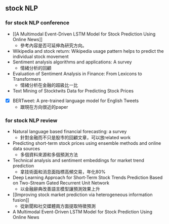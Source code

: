 ## stock NLP 
### for stock NLP conference
- [[A Multimodal Event-Driven LSTM Model for Stock Prediction Using Online News]]
	- 參考內容是否可延伸為研究方向。
- Wikipedia and stock return: Wikipedia usage pattern helps to predict the individual stock movement
- Sentiment analysis algorithms and applications: A survey
	- 情緒分析的回顧
- Evaluation of Sentiment Analysis in Finance: From Lexicons to Transformers
	- 情緒分析在金融的超級比一比
- Text Mining of Stocktwits Data for Predicting Stock Prices
- [x] BERTweet: A pre-trained language model for English Tweets
	- 跟現在方向很近的paper
### for stock NLP review
- Natural language based financial forecasting: a survey
	- 針對金融而不只是股市的回顧文章，可以放related work
- Predicting short-term stock prices using ensemble methods and online data sources
	- 多個資料來源和多個預測方法
- Technical analysis and sentiment embeddings for market trend prediction
	- 拿技術面和消息面指標高頻交易，年化80%
- Deep Learning Approach for Short-Term Stock Trends Prediction Based on Two-Stream Gated Recurrent Unit Network
	- 以金融辭典改善語言模型讓預測效果上升
- [[Improving stock market prediction via heterogeneous information fusion]]
	- 從新聞和社交媒體兩方面提取特徵預測
- A Multimodal Event-Driven LSTM Model for Stock Prediction Using Online News
